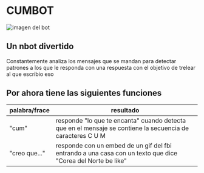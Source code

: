 # CUMBOT
![imagen del bot](https://cdn.discordapp.com/attachments/851964916344422491/879071713676103804/bot-icon-1.png)

## Un nbot divertido

Constantemente analiza los mensajes que se mandan para detectar patrones a los que le responda con una respuesta con el objetivo de trelear al que escribio eso

## Por ahora tiene las siguientes funciones

palabra/frace | resultado
------------ | -------------
"cum"| responde "lo que te encanta" cuando detecta que en el mensaje se contiene la secuencia de caracteres C U M
"creo que..." | responde con un embed de un gif del fbi entrando a una casa con un texto que dice "Corea del Norte be like"